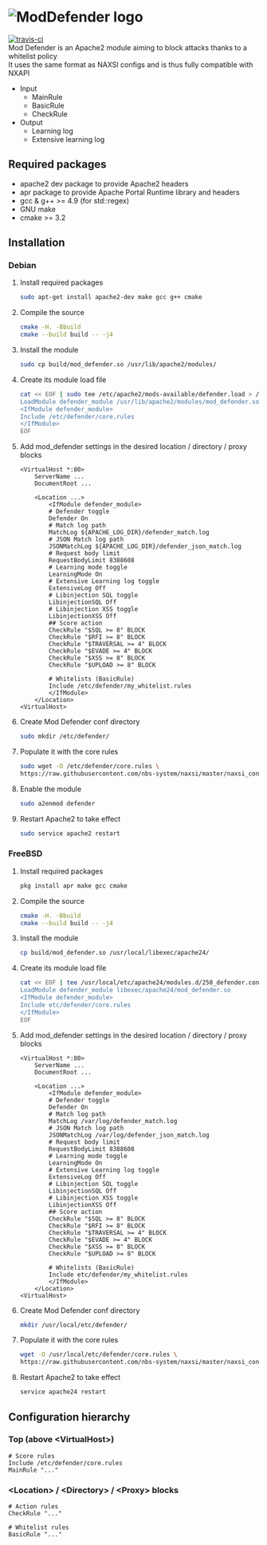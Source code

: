 # ![ModDefender logo](https://i.imgur.com/EIHE0dS.png)  
[![travis-ci](https://travis-ci.org/Annihil/mod_defender.svg?branch=master)](https://travis-ci.org/Annihil/mod_defender)  
Mod Defender is an Apache2 module aiming to block attacks thanks to a whitelist policy  
It uses the same format as NAXSI configs and is thus fully compatible with NXAPI  

 - Input
    - MainRule
    - BasicRule
    - CheckRule
 - Output
    - Learning log
    - Extensive learning log

## Required packages
* apache2 dev package to provide Apache2 headers
* apr package to provide Apache Portal Runtime library and headers
* gcc & g++ >= 4.9 (for std::regex)
* GNU make
* cmake >= 3.2

## Installation
### Debian
1. Install required packages
	```sh
	sudo apt-get install apache2-dev make gcc g++ cmake
	```

1. Compile the source
	```sh
	cmake -H. -Bbuild
	cmake --build build -- -j4
	```

1. Install the module
    ```sh
    sudo cp build/mod_defender.so /usr/lib/apache2/modules/
    ```

1. Create its module load file
    ```sh
    cat << EOF | sudo tee /etc/apache2/mods-available/defender.load > /dev/null
    LoadModule defender_module /usr/lib/apache2/modules/mod_defender.so
    <IfModule defender_module>
    Include /etc/defender/core.rules
    </IfModule>
    EOF
    ```

1. Add mod_defender settings in the desired location / directory / proxy blocks
    ```
    <VirtualHost *:80>
        ServerName ...
        DocumentRoot ...

        <Location ...>
            <IfModule defender_module>
            # Defender toggle
            Defender On
            # Match log path
            MatchLog ${APACHE_LOG_DIR}/defender_match.log
            # JSON Match log path
            JSONMatchLog ${APACHE_LOG_DIR}/defender_json_match.log
            # Request body limit
            RequestBodyLimit 8388608
            # Learning mode toggle
            LearningMode On
            # Extensive Learning log toggle
            ExtensiveLog Off
            # Libinjection SQL toggle
            LibinjectionSQL Off
            # Libinjection XSS toggle
            LibinjectionXSS Off
            ## Score action
            CheckRule "$SQL >= 8" BLOCK
            CheckRule "$RFI >= 8" BLOCK
            CheckRule "$TRAVERSAL >= 4" BLOCK
            CheckRule "$EVADE >= 4" BLOCK
            CheckRule "$XSS >= 8" BLOCK
            CheckRule "$UPLOAD >= 8" BLOCK

            # Whitelists (BasicRule)
            Include /etc/defender/my_whitelist.rules
            </IfModule>
        </Location>
    <VirtualHost>
    ```

1. Create Mod Defender conf directory
    ```sh
    sudo mkdir /etc/defender/
    ```

1. Populate it with the core rules
	```sh
	sudo wget -O /etc/defender/core.rules \
	https://raw.githubusercontent.com/nbs-system/naxsi/master/naxsi_config/naxsi_core.rules
	```

1. Enable the module
	```sh
	sudo a2enmod defender
	```

1. Restart Apache2 to take effect
	```sh
	sudo service apache2 restart
	```

### FreeBSD
1. Install required packages
	```sh
	pkg install apr make gcc cmake
	```

1. Compile the source
	```sh
	cmake -H. -Bbuild
    cmake --build build -- -j4
	```

1. Install the module
    ```sh
    cp build/mod_defender.so /usr/local/libexec/apache24/
    ```

1. Create its module load file
   	```sh
    cat << EOF | tee /usr/local/etc/apache24/modules.d/250_defender.conf > /dev/null
    LoadModule defender_module libexec/apache24/mod_defender.so
    <IfModule defender_module>
    Include etc/defender/core.rules
    </IfModule>
    EOF
   	```

1. Add mod_defender settings in the desired location / directory / proxy blocks
    ```
    <VirtualHost *:80>
        ServerName ...
        DocumentRoot ...

        <Location ...>
            <IfModule defender_module>
            # Defender toggle
            Defender On
            # Match log path
            MatchLog /var/log/defender_match.log
            # JSON Match log path
            JSONMatchLog /var/log/defender_json_match.log
            # Request body limit
            RequestBodyLimit 8388608
            # Learning mode toggle
            LearningMode On
            # Extensive Learning log toggle
            ExtensiveLog Off
            # Libinjection SQL toggle
            LibinjectionSQL Off
            # Libinjection XSS toggle
            LibinjectionXSS Off
            ## Score action
            CheckRule "$SQL >= 8" BLOCK
            CheckRule "$RFI >= 8" BLOCK
            CheckRule "$TRAVERSAL >= 4" BLOCK
            CheckRule "$EVADE >= 4" BLOCK
            CheckRule "$XSS >= 8" BLOCK
            CheckRule "$UPLOAD >= 8" BLOCK

            # Whitelists (BasicRule)
            Include etc/defender/my_whitelist.rules
            </IfModule>
        </Location>
    <VirtualHost>
    ```

1. Create Mod Defender conf directory
    ```sh
    mkdir /usr/local/etc/defender/
    ```

1. Populate it with the core rules
	```sh
	wget -O /usr/local/etc/defender/core.rules \
	https://raw.githubusercontent.com/nbs-system/naxsi/master/naxsi_config/naxsi_core.rules
	```

1. Restart Apache2 to take effect
	```sh
	service apache24 restart
	```

## Configuration hierarchy
### Top (above &lt;VirtualHost&gt;)
```
# Score rules
Include /etc/defender/core.rules
MainRule "..."
```

### &lt;Location&gt; / &lt;Directory&gt; / &lt;Proxy&gt; blocks
```
# Action rules
CheckRule "..."

# Whitelist rules
BasicRule "..."
```